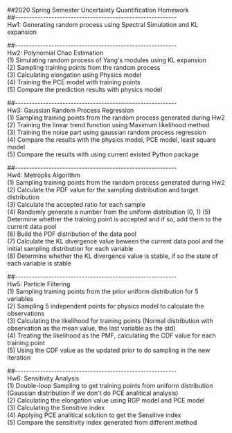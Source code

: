 ##2020 Spring Semester Uncertainty Quantification Homework  
##----------------------------------------------------------  
Hw1: Generating random process using Spectral Simulation and KL expansion  
  
##----------------------------------------------------------  
Hw2: Polynomial Chao Estimation  
(1) Simulating random process of Yang's modules using KL expansion  
(2) Sampling training points from the random process  
(3) Calculating elongation using Physics model  
(4) Training the PCE model with training points  
(5) Compare the prediction results with physics model  
  
##----------------------------------------------------------  
Hw3: Gaussian Random Process Regression  
(1) Sampling training points from the random process generated during Hw2  
(2) Training the linear trend function using Maximum likelihood method  
(3) Training the noise part using gaussian random process regression  
(4) Compare the results with the physics model, PCE model, least square model  
(5) Compare the results with using current existed Python package  
  
##----------------------------------------------------------  
Hw4: Metroplis Algorithm  
(1) Sampling training points from the random process generated during Hw2  
(2) Calculate the PDF value for the sampling distribution and target distribution  
(3) Calculate the accepted ratio for each sample  
(4) Randomly generate a number from the uniform distribution (0, 1)
(5) Determine whether the training point is accepted and if so, add them to the current data pool  
(6) Build the PDF distribution of the data pool  
(7) Calculate the KL divergence value beween the current data pool and the initial sampling distribution for each variable  
(8) Determine whether the KL divergence value is stable, if so the state of each variable is stable  
  
##----------------------------------------------------------  
Hw5: Particle Filtering  
(1) Sampling training points from the prior uniform distribution for 5 variables  
(2) Sampling 5 independent points for physics model to calculate the observations  
(3) Calculating the likelihood for training points (Normal distribution with observation as the mean value, the last variable as the std)  
(4) Treating the likelihood as the PMF, calculating the CDF value for each training point  
(5) Using the CDF value as the updated prior to do sampling in the new iteration  

##----------------------------------------------------------  
Hw6: Sensitivity Analysis  
(1) Double-loop Sampling to get training points from uniform distribution (Gaussian distribution if we don't do PCE analitical analysis)  
(2) Calculating the elongation value using RGP model and PCE model  
(3) Calculating the Sensitive index  
(4) Applying PCE analitical solution to get the Sensitive index  
(5) Compare the sensitivity index generated from different method    